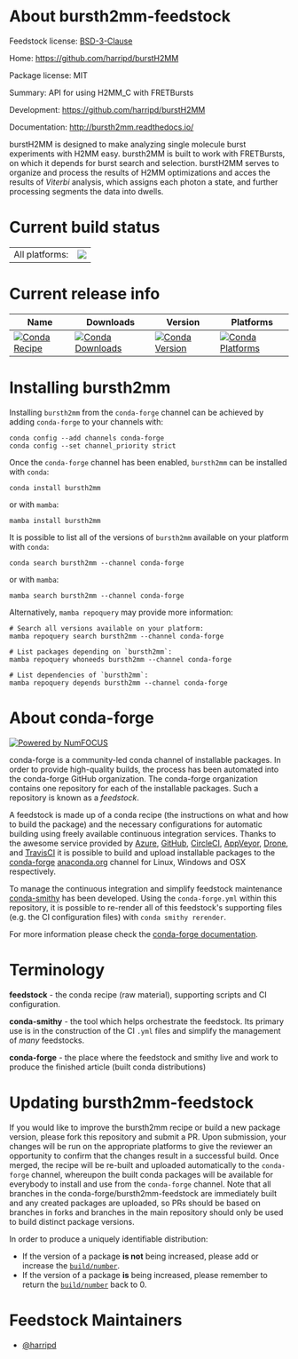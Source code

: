 About bursth2mm-feedstock
=========================

Feedstock license: [BSD-3-Clause](https://github.com/conda-forge/bursth2mm-feedstock/blob/main/LICENSE.txt)

Home: https://github.com/harripd/burstH2MM

Package license: MIT

Summary: API for using H2MM_C with FRETBursts

Development: https://github.com/harripd/burstH2MM

Documentation: http://bursth2mm.readthedocs.io/

burstH2MM is designed to make analyzing single molecule burst experiments
with H2MM easy. bursth2MM is built to work with FRETBursts, on which it
depends for burst search and selection. burstH2MM serves to organize and
process the results of H2MM optimizations and acces the results of *Viterbi*
analysis, which assigns each photon a state, and further processing
segments the data into dwells.


Current build status
====================


<table><tr><td>All platforms:</td>
    <td>
      <a href="https://dev.azure.com/conda-forge/feedstock-builds/_build/latest?definitionId=22559&branchName=main">
        <img src="https://dev.azure.com/conda-forge/feedstock-builds/_apis/build/status/bursth2mm-feedstock?branchName=main">
      </a>
    </td>
  </tr>
</table>

Current release info
====================

| Name | Downloads | Version | Platforms |
| --- | --- | --- | --- |
| [![Conda Recipe](https://img.shields.io/badge/recipe-bursth2mm-green.svg)](https://anaconda.org/conda-forge/bursth2mm) | [![Conda Downloads](https://img.shields.io/conda/dn/conda-forge/bursth2mm.svg)](https://anaconda.org/conda-forge/bursth2mm) | [![Conda Version](https://img.shields.io/conda/vn/conda-forge/bursth2mm.svg)](https://anaconda.org/conda-forge/bursth2mm) | [![Conda Platforms](https://img.shields.io/conda/pn/conda-forge/bursth2mm.svg)](https://anaconda.org/conda-forge/bursth2mm) |

Installing bursth2mm
====================

Installing `bursth2mm` from the `conda-forge` channel can be achieved by adding `conda-forge` to your channels with:

```
conda config --add channels conda-forge
conda config --set channel_priority strict
```

Once the `conda-forge` channel has been enabled, `bursth2mm` can be installed with `conda`:

```
conda install bursth2mm
```

or with `mamba`:

```
mamba install bursth2mm
```

It is possible to list all of the versions of `bursth2mm` available on your platform with `conda`:

```
conda search bursth2mm --channel conda-forge
```

or with `mamba`:

```
mamba search bursth2mm --channel conda-forge
```

Alternatively, `mamba repoquery` may provide more information:

```
# Search all versions available on your platform:
mamba repoquery search bursth2mm --channel conda-forge

# List packages depending on `bursth2mm`:
mamba repoquery whoneeds bursth2mm --channel conda-forge

# List dependencies of `bursth2mm`:
mamba repoquery depends bursth2mm --channel conda-forge
```


About conda-forge
=================

[![Powered by
NumFOCUS](https://img.shields.io/badge/powered%20by-NumFOCUS-orange.svg?style=flat&colorA=E1523D&colorB=007D8A)](https://numfocus.org)

conda-forge is a community-led conda channel of installable packages.
In order to provide high-quality builds, the process has been automated into the
conda-forge GitHub organization. The conda-forge organization contains one repository
for each of the installable packages. Such a repository is known as a *feedstock*.

A feedstock is made up of a conda recipe (the instructions on what and how to build
the package) and the necessary configurations for automatic building using freely
available continuous integration services. Thanks to the awesome service provided by
[Azure](https://azure.microsoft.com/en-us/services/devops/), [GitHub](https://github.com/),
[CircleCI](https://circleci.com/), [AppVeyor](https://www.appveyor.com/),
[Drone](https://cloud.drone.io/welcome), and [TravisCI](https://travis-ci.com/)
it is possible to build and upload installable packages to the
[conda-forge](https://anaconda.org/conda-forge) [anaconda.org](https://anaconda.org/)
channel for Linux, Windows and OSX respectively.

To manage the continuous integration and simplify feedstock maintenance
[conda-smithy](https://github.com/conda-forge/conda-smithy) has been developed.
Using the ``conda-forge.yml`` within this repository, it is possible to re-render all of
this feedstock's supporting files (e.g. the CI configuration files) with ``conda smithy rerender``.

For more information please check the [conda-forge documentation](https://conda-forge.org/docs/).

Terminology
===========

**feedstock** - the conda recipe (raw material), supporting scripts and CI configuration.

**conda-smithy** - the tool which helps orchestrate the feedstock.
                   Its primary use is in the construction of the CI ``.yml`` files
                   and simplify the management of *many* feedstocks.

**conda-forge** - the place where the feedstock and smithy live and work to
                  produce the finished article (built conda distributions)


Updating bursth2mm-feedstock
============================

If you would like to improve the bursth2mm recipe or build a new
package version, please fork this repository and submit a PR. Upon submission,
your changes will be run on the appropriate platforms to give the reviewer an
opportunity to confirm that the changes result in a successful build. Once
merged, the recipe will be re-built and uploaded automatically to the
`conda-forge` channel, whereupon the built conda packages will be available for
everybody to install and use from the `conda-forge` channel.
Note that all branches in the conda-forge/bursth2mm-feedstock are
immediately built and any created packages are uploaded, so PRs should be based
on branches in forks and branches in the main repository should only be used to
build distinct package versions.

In order to produce a uniquely identifiable distribution:
 * If the version of a package **is not** being increased, please add or increase
   the [``build/number``](https://docs.conda.io/projects/conda-build/en/latest/resources/define-metadata.html#build-number-and-string).
 * If the version of a package **is** being increased, please remember to return
   the [``build/number``](https://docs.conda.io/projects/conda-build/en/latest/resources/define-metadata.html#build-number-and-string)
   back to 0.

Feedstock Maintainers
=====================

* [@harripd](https://github.com/harripd/)

